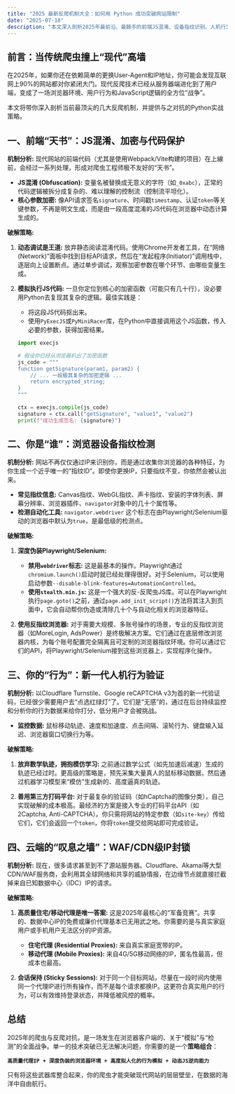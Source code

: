 ```yaml
---
title: "2025 最新反爬机制大全：如何用 Python 成功突破网站限制"
date: "2025-07-18"
description: "本文深入剖析2025年最前沿、最棘手的前端JS混淆、设备指纹识别、人机行为验证和CDN级IP封锁等高级反爬技术，并提供针对性的Python破解策略，助你突破现代网站的层层限制。"
---
```


## 前言：当传统爬虫撞上“现代”高墙

在2025年，如果你还在依赖简单的更换User-Agent和IP地址，你可能会发现互联网上90%的网站都对你紧闭大门。现代反爬技术已经从服务器端进化到了用户端，变成了一场浏览器环境、用户行为和JavaScript逻辑的全方位“战争”。

本文将带你深入剖析当前最顶尖的几大反爬机制，并提供与之对抗的Python实战策略。

## 一、前端“天书”：JS混淆、加密与代码保护

**机制分析:**
现代网站的前端代码（尤其是使用Webpack/Vite构建的项目）在上線前，会经过一系列处理，形成对爬虫工程师极不友好的“天书”。

*   **JS混淆 (Obfuscation):** 变量名被替换成无意义的字符（如`_0xabc`），正常的代码逻辑被拆分成复杂的、难以理解的控制流（控制流平坦化）。
*   **核心参数加密:** 像API请求签名`signature`、时间戳`timestamp`、认证`token`等关键参数，不再是明文生成，而是由一段高度混淆的JS代码在浏览器中动态计算生成的。

**破解策略:**

1.  **动态调试是王道:** 放弃静态阅读混淆代码。使用Chrome开发者工具，在“网络(Network)”面板中找到目标API请求，然后在“发起程序(Initiator)”调用栈中，逐层向上设置断点。通过单步调试，观察加密参数在哪个环节、由哪些变量生成。

2.  **模拟执行JS代码:** 一旦你定位到核心的加密函数（可能只有几十行），没必要用Python去复现其复杂的逻辑。最佳实践是：
    *   将这段JS代码抠出来。
    *   使用`PyExecJS`或`PyMiniRacer`库，在Python中直接调用这个JS函数，传入必要的参数，获得加密结果。

    ```python
    import execjs

    # 假设你已经从浏览器扒出了加密函数
    js_code = """
    function getSignature(param1, param2) {
        // ... 一段极其复杂的加密逻辑 ...
        return encrypted_string;
    }
    """

    ctx = execjs.compile(js_code)
    signature = ctx.call("getSignature", "value1", "value2")
    print(f"成功生成签名: {signature}")
    ```

## 二、你是“谁”：浏览器设备指纹检测

**机制分析:**
网站不再仅仅通过IP来识别你，而是通过收集你浏览器的各种特征，为你生成一个近乎唯一的“指纹ID”。即使你更换IP，只要指纹不变，你依然会被认出来。

*   **常见指纹信息:** Canvas指纹、WebGL指纹、声卡指纹、安装的字体列表、屏幕分辨率、浏览器插件、`navigator`对象中的几十个属性等。
*   **检测自动化工具:** `navigator.webdriver` 这个标志在由Playwright/Selenium驱动的浏览器中默认为`true`，是最低级的检测点。

**破解策略:**

1.  **深度伪装Playwright/Selenium:**
    *   **禁用`webdriver`标志:** 这是最基本的操作。Playwright通过`chromium.launch()`启动时就已经处理得很好。对于Selenium，可以使用启动参数`--disable-blink-features=AutomationControlled`。
    *   **使用`stealth.min.js`:** 这是一个强大的反-反爬虫JS库。可以在Playwright执行`page.goto()`之前，通过`page.add_init_script()`方法将其注入到页面中，它会自动帮你伪造或清除几十个与自动化相关的浏览器特征。

2.  **使用反指纹浏览器:** 对于需要大规模、多账号操作的场景，专业的反指纹浏览器（如MoreLogin, AdsPower）是终极解决方案。它们通过在底层修改浏览器内核，为每个账号配置完全隔离且可定制的浏览器指纹环境。你可以通过它们的API，将Playwright/Selenium接到这些浏览器上，实现程序化操作。

## 三、你的“行为”：新一代人机行为验证

**机制分析:**
以Cloudflare Turnstile、Google reCAPTCHA v3为首的新一代验证码，已经很少需要用户去“点选红绿灯”了。它们是“无感”的，通过在后台持续监控和分析你的行为数据来给你打分，低分用户才会被挑战。

*   **监控数据:** 鼠标移动轨迹、速度和加速度、点击间隔、滚轮行为、键盘输入延迟、浏览器窗口切换行为等。

**破解策略:**

1.  **放弃数学轨迹，拥抱模仿学习:** 之前通过数学公式（如先加速后减速）生成的轨迹已经过时。更高级的策略是，预先采集大量真人的鼠标移动数据，然后通过机器学习模型来“模仿”生成新的、高度逼真的轨迹。

2.  **善用第三方打码平台:** 对于最复杂的验证码（如hCaptcha的图像分类），自己实现破解的成本极高。最经济的方案是接入专业的打码平台API（如2Captcha, Anti-CAPTCHA）。你只需将网站的特定参数（如`site-key`）传给它们，它们会返回一个`token`，你将`token`提交给网站即可完成验证。

## 四、云端的“叹息之墙”：WAF/CDN级IP封锁

**机制分析:**
现在，很多请求甚至到不了源站服务器。Cloudflare、Akamai等大型CDN/WAF服务商，会利用其全球网络和共享的威胁情报，在边缘节点就直接拦截掉来自已知数据中心（IDC）IP的请求。

**破解策略:**

1.  **高质量住宅/移动代理是唯一答案:** 这是2025年最核心的“军备竞赛”。共享的、数据中心IP的免费或廉价代理基本已无用武之地。你需要的是与真实家庭用户或手机用户无法区分的IP资源。
    *   **住宅代理 (Residential Proxies):** 来自真实家庭宽带的IP。
    *   **移动代理 (Mobile Proxies):** 来自4G/5G移动网络的IP，匿名性最高，但成本也最高。

2.  **会话保持 (Sticky Sessions):** 对于同一个目标网站，尽量在一段时间内使用同一个代理IP进行所有操作，而不是每个请求都换IP。这更符合真实用户的行为，可以有效维持登录状态，并降低被风控的概率。

## 总结

2025年的爬虫与反爬对抗，是一场发生在浏览器客户端的、关于“模拟”与“检测”的全面战争。单一的技术突破已无法解决问题，你需要的是一个**策略组合**：

**`高质量代理IP + 深度伪装的浏览器环境 + 高度拟人化的行为模拟 + 动态JS逆向能力`**

只有将这些武器库整合起来，你的爬虫才能突破现代网站的层层壁垒，在数据的海洋中自由航行。
